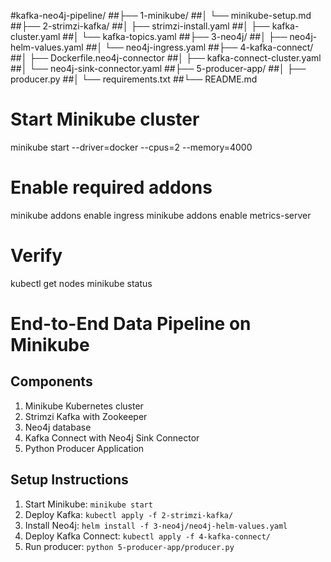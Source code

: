 #kafka-neo4j-pipeline/
##├── 1-minikube/
##│ └── minikube-setup.md
##├── 2-strimzi-kafka/
##│ ├── strimzi-install.yaml
##│ ├── kafka-cluster.yaml
##│ └── kafka-topics.yaml
##├── 3-neo4j/
##│ ├── neo4j-helm-values.yaml
##│ └── neo4j-ingress.yaml
##├── 4-kafka-connect/
##│ ├── Dockerfile.neo4j-connector
##│ ├── kafka-connect-cluster.yaml
##│ └── neo4j-sink-connector.yaml
##├── 5-producer-app/
##│ ├── producer.py
##│ └── requirements.txt
##└── README.md

# Start Minikube cluster

minikube start --driver=docker --cpus=2 --memory=4000

# Enable required addons

minikube addons enable ingress
minikube addons enable metrics-server

# Verify

kubectl get nodes
minikube status

# End-to-End Data Pipeline on Minikube

## Components

1. Minikube Kubernetes cluster
2. Strimzi Kafka with Zookeeper
3. Neo4j database
4. Kafka Connect with Neo4j Sink Connector
5. Python Producer Application

## Setup Instructions

1. Start Minikube: `minikube start`
2. Deploy Kafka: `kubectl apply -f 2-strimzi-kafka/`
3. Install Neo4j: `helm install -f 3-neo4j/neo4j-helm-values.yaml`
4. Deploy Kafka Connect: `kubectl apply -f 4-kafka-connect/`
5. Run producer: `python 5-producer-app/producer.py`
